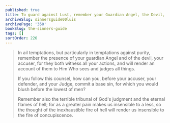 ```yaml
---
published: true
title: To guard against Lust, remember your Guardian Angel, the Devil, your final Judgment, and Hell
archiveSlug: sinnersguide00luis
archivePage: '350'
bookSlug: the-sinners-guide
tags: []
sortOrder: 226
---
```


> In ail temptations, but particularly in temptations against purity, remember the presence of your guardian Angel and of the devil, your accuser, for they both witness all your actions, and will render an account of them to Him Who sees and judges all things.
>
> If you follow this counsel, how can you, before your accuser, your defender, and your Judge, commit a base sin, for which you would blush before the lowest of men?
>
> Remember also the terrible tribunal of God's judgment and the eternal flames of hell; for as a greater pain makes us insensible to a less, so the thought of the inexhaustible fire of hell will render us insensible to the fire of concupiscence.
